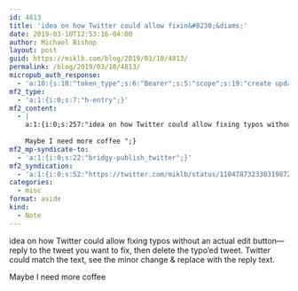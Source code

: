 ```yaml
---
id: 4813
title: 'idea on how Twitter could allow fixin&#8230;&diams;'
date: 2019-03-10T12:53:16-04:00
author: Michael Bishop
layout: post
guid: https://miklb.com/blog/2019/03/10/4813/
permalink: /blog/2019/03/10/4813/
micropub_auth_response:
  - 'a:10:{s:10:"token_type";s:6:"Bearer";s:5:"scope";s:19:"create update media";s:2:"me";s:18:"https://miklb.com/";s:9:"issued_by";s:45:"https://miklb.com/wp-json/indieauth/1.0/token";s:9:"client_id";s:21:"https://quill.p3k.io/";s:11:"client_name";s:5:"Quill";s:11:"client_icon";s:46:"https://quill.p3k.io/images/quill-icon-196.png";s:9:"issued_at";i:1549993187;s:4:"user";i:1;s:13:"last_accessed";i:1552236796;}'
mf2_type:
  - 'a:1:{i:0;s:7:"h-entry";}'
mf2_content:
  - |
    a:1:{i:0;s:257:"idea on how Twitter could allow fixing typos without an actual edit button—reply to the tweet you want to fix, then delete the typo’ed tweet. Twitter could match the text, see the minor change & replace with the reply text.
    
    Maybe I need more coffee ";}
mf2_mp-syndicate-to:
  - 'a:1:{i:0;s:22:"bridgy-publish_twitter";}'
mf2_syndication:
  - 'a:1:{i:0;s:52:"https://twitter.com/miklb/status/1104787323303198721";}'
categories:
  - misc
format: aside
kind:
  - Note
---
```

idea on how Twitter could allow fixing typos without an actual edit button—reply to the tweet you want to fix, then delete the typo’ed tweet. Twitter could match the text, see the minor change &amp; replace with the reply text. 

Maybe I need more coffee 